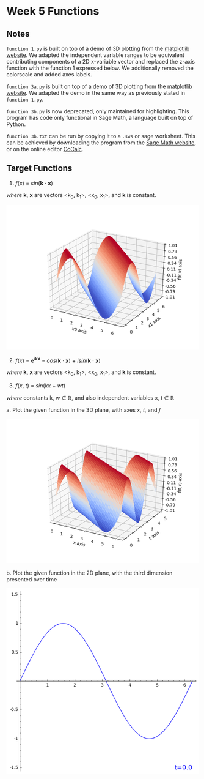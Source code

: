 # Week 5 Functions

## Notes

`function 1.py` is built on top of a demo of 3D plotting from the [matplotlib website](https://matplotlib.org/mpl-toolkits/mplot3d/tutorial.html). We adapted the independent variable ranges to be equivalent contributing components of a 2D x-variable vector and replaced the z-axis function with the function 1 expressed below. We additionally removed the colorscale and added axes labels.

`function 3a.py` is built on top of a demo of 3D plotting from the [matplotlib website](https://matplotlib.org/mpl-toolkits/mplot3d/tutorial.html). We adapted the demo in the same way as previously stated in `function 1.py`.

`function 3b.py` is now deprecated, only maintained for highlighting. This program has code only functional in Sage Math, a language built on top of Python.

`function 3b.txt` can be run by copying it to a `.sws` or sage worksheet. This can be achieved by downloading the program from the [Sage Math website](https://sagemath.org), or on the online editor [CoCalc](https://cocalc.com/app).

## Target Functions

1. *f*(*x*) = *sin*(**k** &sdot; **x**)

*where* **k**, **x** are vectors \<k<sub>0</sub>, k<sub>1</sub>\>, \<x<sub>0</sub>, x<sub>1</sub>\>, and **k** is constant.

![Picture failed to load](https://github.com/jacobkrol/Magnetic-Waves/blob/master/Week%205%20Functions/function%201%20graphics/k=(1,1).png?raw=true)

2. *f*(*x*) = e<sup>*i*__k__**x**</sup> = *cos*(**k** &sdot; **x**) + *isin*(**k** &sdot; **x**)

*where* **k**, **x** are vectors \<k<sub>0</sub>, k<sub>1</sub>\>, \<x<sub>0</sub>, x<sub>1</sub>\>, and **k** is constant.

3. *f*(*x*, *t*) = *sin*(*kx* + *wt*)

*where* constants k, w &isin; &#8477;, and also independent variables x, t &isin; &#8477;

a. Plot the given function in the 3D plane, with axes *x*, *t*, and *f*

![Picture failed to load](https://github.com/jacobkrol/Magnetic-Waves/blob/master/Week%205%20Functions/function%203a%20graphics/k=1,%20w=2.png?raw=true)

b. Plot the given function in the 2D plane, with the third dimension presented over time

![Picture failed to load](https://github.com/jacobkrol/Magnetic-Waves/blob/master/Week%205%20Functions/function%203b%20graphics/k=1,%20w=2.gif?raw=true)
